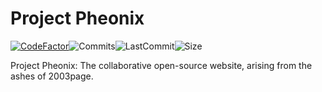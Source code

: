 # Project Pheonix

[![CodeFactor](https://www.codefactor.io/repository/github/2003tech/projectpheonix/badge)](https://www.codefactor.io/repository/github/2003tech/projectpheonix)![Commits](https://img.shields.io/github/commit-activity/w/2003tech/ProjectPheonix)![LastCommit](https://img.shields.io/github/last-commit/2003tech/ProjectPheonix)![Size](https://img.shields.io/github/repo-size/2003tech/ProjectPheonix)

Project Pheonix: The collaborative open-source website, arising from the ashes of 2003page.
